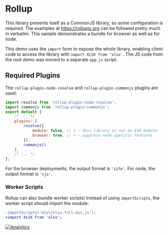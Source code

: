 # Rollup

This library presents itself as a CommonJS library, so some configuration is
required.  The examples at <https://rollupjs.org> can be followed pretty much in
verbatim.  This sample demonstrates a bundle for browser as well as for node.

This demo uses the `import` form to expose the whole library, enabling client
code to access the library with `import XLSX from 'xlsx'`.  The JS code from
the root demo was moved to a separate `app.js` script.

## Required Plugins

The `rollup-plugin-node-resolve` and `rollup-plugin-commonjs` plugins are used:

```js
import resolve from 'rollup-plugin-node-resolve';
import commonjs from 'rollup-plugin-commonjs';
export default {
	/* ... */
	plugins: [
		resolve({
			module: false, // <-- this library is not an ES6 module
			browser: true, // <-- suppress node-specific features
		}),
		commonjs()
	],
	/* ... */
};
```

For the browser deployments, the output format is `'iife'`.  For node, the
output format is `'cjs'`.

### Worker Scripts

Rollup can also bundle worker scripts!  Instead of using `importScripts`, the
worker script should import the module:

```diff
-importScripts('dist/xlsx.full.min.js');
+import XLSX from 'xlsx';
```

[![Analytics](https://ga-beacon.appspot.com/UA-36810333-1/SheetJS/js-xlsx?pixel)](https://github.com/SheetJS/js-xlsx)
